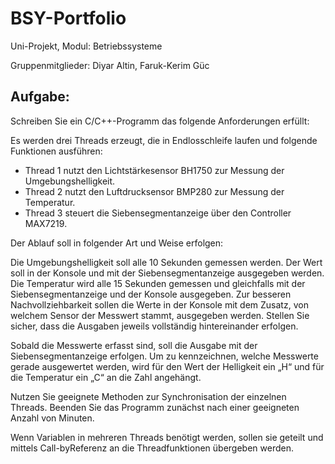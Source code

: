 # BSY-Portfolio
Uni-Projekt, Modul: Betriebssysteme 

Gruppenmitglieder: Diyar Altin, Faruk-Kerim Güc

## Aufgabe:

Schreiben Sie ein C/C++-Programm das folgende Anforderungen erfüllt:

Es werden drei Threads erzeugt, die in Endlosschleife laufen und folgende Funktionen ausführen:

- Thread 1 nutzt den Lichtstärkesensor BH1750 zur Messung der Umgebungshelligkeit.
- Thread 2 nutzt den Luftdrucksensor BMP280 zur Messung der Temperatur.
- Thread 3 steuert die Siebensegmentanzeige über den Controller MAX7219.

Der Ablauf soll in folgender Art und Weise erfolgen:

Die Umgebungshelligkeit soll alle 10 Sekunden gemessen werden. Der Wert soll in der
Konsole und mit der Siebensegmentanzeige ausgegeben werden. Die Temperatur wird alle
15 Sekunden gemessen und gleichfalls mit der Siebensegmentanzeige und der Konsole
ausgegeben. Zur besseren Nachvollziehbarkeit sollen die Werte in der Konsole mit dem
Zusatz, von welchem Sensor der Messwert stammt, ausgegeben werden. Stellen Sie sicher,
dass die Ausgaben jeweils vollständig hintereinander erfolgen.

Sobald die Messwerte erfasst sind, soll die Ausgabe mit der Siebensegmentanzeige erfolgen.
Um zu kennzeichnen, welche Messwerte gerade ausgewertet werden, wird für den Wert der
Helligkeit ein „H“ und für die Temperatur ein „C“ an die Zahl angehängt.

Nutzen Sie geeignete Methoden zur Synchronisation der einzelnen Threads. Beenden Sie das
Programm zunächst nach einer geeigneten Anzahl von Minuten.

Wenn Variablen in mehreren Threads benötigt werden, sollen sie geteilt und mittels Call-byReferenz an die Threadfunktionen übergeben werden.
